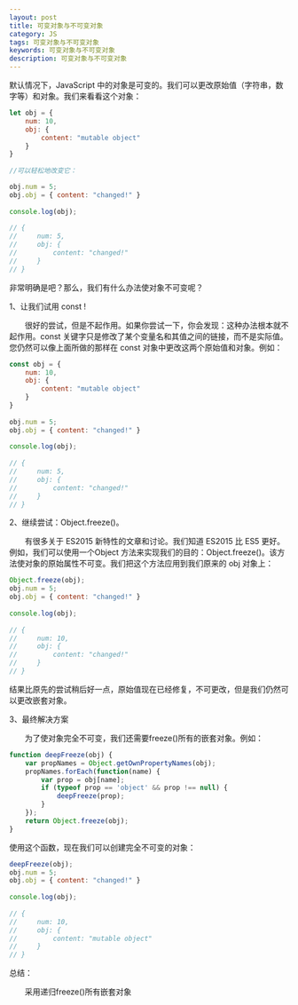 ```yaml
---
layout: post
title: 可变对象与不可变对象
category: JS
tags: 可变对象与不可变对象
keywords: 可变对象与不可变对象
description: 可变对象与不可变对象
---
```


默认情况下，JavaScript 中的对象是可变的。我们可以更改原始值（字符串，数字等）和对象。我们来看看这个对象：

```js
let obj = {
    num: 10,
    obj: {
        content: "mutable object"
    }
}
　　
//可以轻松地改变它：

obj.num = 5;
obj.obj = { content: "changed!" }
 
console.log(obj);
 
// {
//     num: 5,
//     obj: {
//         content: "changed!"
//     }
// }
```
非常明确是吧？那么，我们有什么办法使对象不可变呢？

1、让我们试用 const !

　　很好的尝试，但是不起作用。如果你尝试一下，你会发现：这种办法根本就不起作用。const 关键字只是修改了某个变量名和其值之间的链接，而不是实际值。您仍然可以像上面所做的那样在 const 对象中更改这两个原始值和对象。例如：

```js
const obj = {
    num: 10,
    obj: {
        content: "mutable object"
    }
}
 
obj.num = 5;
obj.obj = { content: "changed!" }
 
console.log(obj);
 
// {
//     num: 5,
//     obj: {
//         content: "changed!"
//     }
// }
```

2、继续尝试：Object.freeze()。

　　有很多关于 ES2015 新特性的文章和讨论。我们知道 ES2015 比 ES5 更好。例如，我们可以使用一个Object 方法来实现我们的目的：Object.freeze()。该方法使对象的原始属性不可变。我们把这个方法应用到我们原来的 obj 对象上：

```js
Object.freeze(obj);
obj.num = 5;
obj.obj = { content: "changed!" }
 
console.log(obj);
 
// {
//     num: 10,
//     obj: {
//         content: "changed!"
//     }
// }
```
结果比原先的尝试稍后好一点，原始值现在已经修复，不可更改，但是我们仍然可以更改嵌套对象。

3、最终解决方案

　　为了使对象完全不可变，我们还需要freeze()所有的嵌套对象。例如：

```js
function deepFreeze(obj) {
    var propNames = Object.getOwnPropertyNames(obj);
    propNames.forEach(function(name) {
        var prop = obj[name];
        if (typeof prop == 'object' && prop !== null) {
            deepFreeze(prop);
        }
    });
    return Object.freeze(obj);
}
```
使用这个函数，现在我们可以创建完全不可变的对象：

```js
deepFreeze(obj);
obj.num = 5;
obj.obj = { content: "changed!" }
 
console.log(obj);
 
// {
//     num: 10,
//     obj: {
//         content: "mutable object"
//     }
// }
```

总结：

　　采用递归freeze()所有嵌套对象
